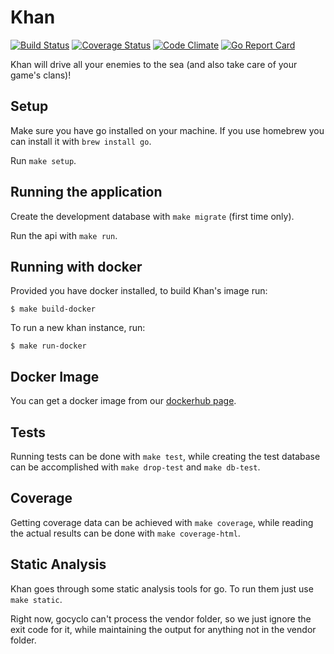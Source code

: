 # Khan

[![Build Status](https://travis-ci.org/topfreegames/khan.svg?branch=master)](https://travis-ci.org/topfreegames/khan)
[![Coverage Status](https://coveralls.io/repos/github/topfreegames/khan/badge.svg?branch=master)](https://coveralls.io/github/topfreegames/khan?branch=master)
[![Code Climate](https://codeclimate.com/github/topfreegames/khan/badges/gpa.svg)](https://codeclimate.com/github/topfreegames/khan)
[![Go Report Card](https://goreportcard.com/badge/github.com/topfreegames/khan)](https://goreportcard.com/report/github.com/topfreegames/khan)

Khan will drive all your enemies to the sea (and also take care of your game's clans)!

## Setup

Make sure you have go installed on your machine.
If you use homebrew you can install it with `brew install go`.

Run `make setup`.

## Running the application

Create the development database with `make migrate` (first time only).

Run the api with `make run`.

## Running with docker

Provided you have docker installed, to build Khan's image run:

    $ make build-docker

To run a new khan instance, run:

    $ make run-docker

## Docker Image

You can get a docker image from our [dockerhub page](https://hub.docker.com/r/tfgco/khan/).

## Tests

Running tests can be done with `make test`, while creating the test database can be accomplished with `make drop-test` and `make db-test`.

## Coverage

Getting coverage data can be achieved with `make coverage`, while reading the actual results can be done with `make coverage-html`.

## Static Analysis

Khan goes through some static analysis tools for go. To run them just use `make static`.

Right now, gocyclo can't process the vendor folder, so we just ignore the exit code for it, while maintaining the output for anything not in the vendor folder.
